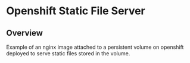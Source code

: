 # Openshift Static File Server

## Overview
Example of an nginx image attached to a persistent volume on openshift deployed to serve static files stored in the volume.
